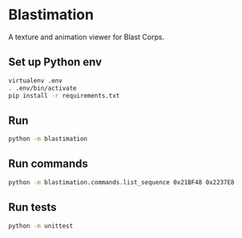 # Blastimation

A texture and animation viewer for Blast Corps.


## Set up Python env

```bash
virtualenv .env
. .env/bin/activate
pip install -r requirements.txt
```

## Run

```bash
python -m blastimation
```

## Run commands

```bash
python -m blastimation.commands.list_sequence 0x21BF48 0x2237E8
```

## Run tests

```bash
python -m unittest
```